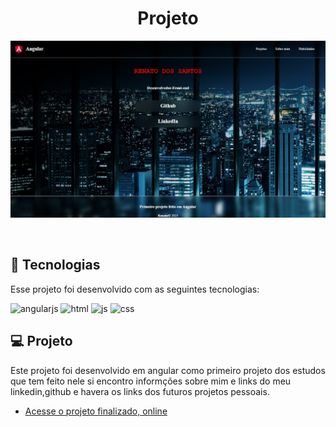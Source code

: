 <h1 align="center">  Projeto </h1>



  <img alt="projeto" src="home.jpg">
</p>
<br>

## 🚀 Tecnologias

Esse projeto foi desenvolvido com as seguintes tecnologias:

<img alin="center"  src="https://img.shields.io/badge/AngularJS-E23237?style=for-the-badge&logo=angularjs&logoColor=white" alt="angularjs">

<img alin="center" alt="html" src="https://img.shields.io/badge/HTML5-E34F26?style=for-the-badge&logo=html5&logoColor=white" />

<img alin="center" alt="js" src="https://img.shields.io/badge/JavaScript-323330?style=for-the-badge&logo=javascript&logoColor=F7DF1E"/>

<img alin="center" alt="css" src="https://img.shields.io/badge/CSS3-1572B6?style=for-the-badge&logo=css3&logoColor=white"/>

## 💻 Projeto

Este projeto foi desenvolvido em angular como primeiro projeto  dos estudos que tem feito  nele si encontro informções sobre mim e links do meu linkedin,github e havera os links dos futuros projetos pessoais.

- [Acesse o projeto finalizado, online](https://renatodev23.github.io/projeto-portfolio-angular/)


